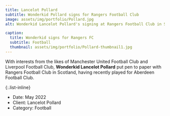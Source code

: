```yaml
---
title: Lancelot Pollard
subtitle: Wonderkid Pollard signs for Rangers Football Club
image: assets/img/portfolio/Pollard.jpg
alt: Wonderkid Lancelot Pollard's signing at Rangers Football Club in Scotland

caption:
  title: Wonderkid signs for Rangers FC
  subtitle: Football
  thumbnail: assets/img/portfolio/Pollard-thumbnail1.jpg
---
```

With interests from the likes of Manchester United Football Club and Liverpool Football Club, **Wonderkid Lancelot Pollard** put pen to paper with Rangers Football Club in Scotland, having recently played for Aberdeen Football Club.

{:.list-inline}
- Date: May 2022
- Client: Lancelot Pollard
- Category: Football